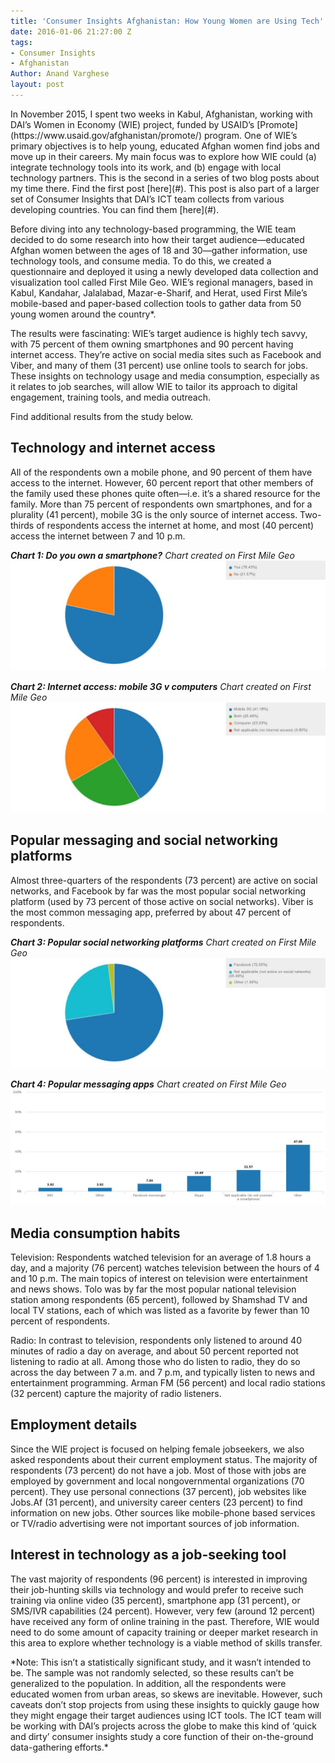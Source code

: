 ```yaml
---
title: 'Consumer Insights Afghanistan: How Young Women are Using Tech'
date: 2016-01-06 21:27:00 Z
tags:
- Consumer Insights
- Afghanistan
Author: Anand Varghese
layout: post
---
```


<aside>In November 2015, I spent two weeks in Kabul, Afghanistan, working with DAI’s Women in Economy (WIE) project, funded by USAID’s [Promote](https://www.usaid.gov/afghanistan/promote/) program. One of WIE’s primary objectives is to help young, educated Afghan women find jobs and move up in their careers. My main focus was to explore how WIE could (a) integrate technology tools into its work, and (b) engage with local technology partners. This is the second in a series of two blog posts about my time there. Find the first post [here](#). This post is also part of a larger set of Consumer Insights that DAI’s ICT team collects from various developing countries. You can find them [here](#).
</aside>
<!--more-->

Before diving into any technology-based programming, the WIE team decided to do some research into how their target audience—educated Afghan women between the ages of 18 and 30—gather information, use technology tools, and consume media. To do this, we created a questionnaire and deployed it using a newly developed data collection and visualization tool called First Mile Geo. WIE’s regional managers, based in Kabul, Kandahar, Jalalabad, Mazar-e-Sharif, and Herat, used First Mile’s mobile-based and paper-based collection tools to gather data from 50 young women around the country*.

The results were fascinating: WIE’s target audience is highly tech savvy, with 75 percent of them owning smartphones and 90 percent having internet access. They’re active on social media sites such as Facebook and Viber, and many of them (31 percent) use online tools to search for jobs. These insights on technology usage and media consumption, especially as it relates to job searches, will allow WIE to tailor its approach to digital engagement, training tools, and media outreach.    

Find additional results from the study below.

## Technology and internet access

All of the respondents own a mobile phone, and 90 percent of them have access to the internet. However, 60 percent report that other members of the family used these phones quite often—i.e. it’s a shared resource for the family. More than 75 percent of respondents own smartphones, and for a plurality (41 percent), mobile 3G is the only source of internet access. Two-thirds of respondents access the internet at home, and most (40 percent) access the internet between 7 and 10 p.m.

***Chart 1: Do you own a smartphone?***
*Chart created on First Mile Geo*
![1.jpg](/uploads/1.jpg)


***Chart 2: Internet access: mobile 3G v computers***
*Chart created on First Mile Geo*
![2.jpg](/uploads/2.jpg)

## Popular messaging and social networking platforms

Almost three-quarters of the respondents (73 percent) are active on social networks, and Facebook by far was the most popular social networking platform (used by 73 percent of those active on social networks). Viber is the most common messaging app, preferred by about 47 percent of respondents.

***Chart 3: Popular social networking platforms***
*Chart created on First Mile Geo*
![3.jpg](/uploads/3.jpg)

***Chart 4: Popular messaging apps***
*Chart created on First Mile Geo*
![4.jpg](/uploads/4.jpg)

## Media consumption habits

Television: Respondents watched television for an average of 1.8 hours a day, and a majority (76 percent) watches television between the hours of 4 and 10 p.m. The main topics of interest on television were entertainment and news shows. Tolo was by far the most popular national television station among respondents (65 percent), followed by Shamshad TV and local TV stations, each of which was listed as a favorite by fewer than 10 percent of respondents.

Radio: In contrast to television, respondents only listened to around 40 minutes of radio a day on average, and about 50 percent reported not listening to radio at all. Among those who do listen to radio, they do so across the day between 7 a.m. and 7 p.m, and typically listen to news and entertainment programming. Arman FM (56 percent) and local radio stations (32 percent) capture the majority of radio listeners.

## Employment details

Since the WIE project is focused on helping female jobseekers, we also asked respondents about their current employment status. The majority of respondents (73 percent) do not have a job. Most of those with jobs are employed by government and local nongovernmental organizations (70 percent). They use personal connections (37 percent), job websites like Jobs.Af (31 percent), and university career centers (23 percent) to find information on new jobs. Other sources like mobile-phone based services or TV/radio advertising were not important sources of job information.

## Interest in technology as a job-seeking tool

The vast majority of respondents (96 percent) is interested in improving their job-hunting skills via technology and would prefer to receive such training via online video (35 percent), smartphone app (31 percent), or SMS/IVR capabilities (24 percent). However, very few (around 12 percent) have received any form of online training in the past. Therefore, WIE would need to do some amount of capacity training or deeper market research in this area to explore whether technology is a viable method of skills transfer.

<aside>*Note: This isn’t a statistically significant study, and it wasn’t intended to be. The sample was not randomly selected, so these results can’t be generalized to the population. In addition, all the respondents were educated women from urban areas, so skews are inevitable. However, such caveats don’t stop projects from using these insights to quickly gauge how they might engage their target audiences using ICT tools. The ICT team will be working with DAI’s projects across the globe to make this kind of ‘quick and dirty’ consumer insights study a core function of their on-the-ground data-gathering efforts.*</aside>